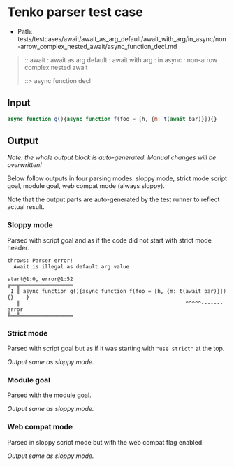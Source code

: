 # Tenko parser test case

- Path: tests/testcases/await/await_as_arg_default/await_with_arg/in_async/non-arrow_complex_nested_await/async_function_decl.md

> :: await : await as arg default : await with arg : in async : non-arrow complex nested await
>
> ::> async function decl

## Input

`````js
async function g(){async function f(foo = [h, {m: t(await bar)}]){}    }
`````

## Output

_Note: the whole output block is auto-generated. Manual changes will be overwritten!_

Below follow outputs in four parsing modes: sloppy mode, strict mode script goal, module goal, web compat mode (always sloppy).

Note that the output parts are auto-generated by the test runner to reflect actual result.

### Sloppy mode

Parsed with script goal and as if the code did not start with strict mode header.

`````
throws: Parser error!
  Await is illegal as default arg value

start@1:0, error@1:52
╔══╦═════════════════
 1 ║ async function g(){async function f(foo = [h, {m: t(await bar)}]){}    }
   ║                                                     ^^^^^------- error
╚══╩═════════════════

`````

### Strict mode

Parsed with script goal but as if it was starting with `"use strict"` at the top.

_Output same as sloppy mode._

### Module goal

Parsed with the module goal.

_Output same as sloppy mode._

### Web compat mode

Parsed in sloppy script mode but with the web compat flag enabled.

_Output same as sloppy mode._

